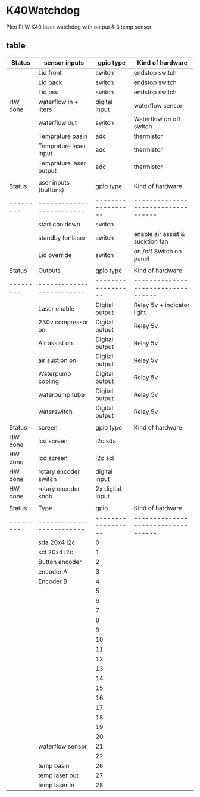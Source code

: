 # K40Watchdog
PIco PI W K40 laser watchdog with output &amp; 3 temp sensor 

## table

| Status  | sensor inputs           | gpio type        | Kind of hardware                 |
|---------|-------------------------|------------------|----------------------------------|
|         | Lid front               | switch           | endstop switch                   |
|         | Lid back                | switch           | endstop switch                   |
|         | Lid psu                 | switch           | endstop switch                   |
| HW done | waterflow in + liters   | digital input    | waterflow sensor                 |
|         | waterflow out           | switch           | Waterflow on off switch          |
|         | Temprature basin        | adc              | thermistor                       |
|         | Temprature laser input  | adc              | thermistor                       |
|         | Temprature laser output | adc              | thermistor                       |
|         |                         |                  |                                  |
| Status  | user inputs (buttons)   | gpio type        | Kind of hardware                 |
|---------|-------------------------|------------------|----------------------------------|
|         | start cooldown          | switch           |                                  |
|         | standby for laser       | switch           | enable air assist & sucktion fan |
|         | Lid override            | switch           | on /off Switch on panel          |
|         |                         |                  |                                  |
| Status  | Outputs                 | gpio type        | Kind of hardware                 |
|---------|-------------------------|------------------|----------------------------------|
|         | Laser enable            | Digital output   | Relay 5v + indicator light       |
|         | 230v compressor on      | Digital output   | Relay 5v                         |
|         | Air assist on           | Digital output   | Relay 5v                         |
|         | air suction on          | Digital output   | Relay 5v                         |
|         | Waterpump cooling       | Digital output   | Relay 5v                         |
|         | waterpump tube          | Digital output   | Relay 5v                         |
|         | waterswitch             | Digital output   | Relay 5v                         |
|         |                         |                  |                                  |
| Status  | screen                  | gpio type        | Kind of hardware                 |
| HW done | lcd screen              | i2c sda          |                                  |
| HW done | lcd screen              | i2c scl          |                                  |
| HW done | rotary encoder switch   | digital input    |                                  |
| HW done | rotary encoder knob     | 2x digital input |                                  |
|         |                         |                  |                                  |
| Status  | Type                    | gpio             | Kind of hardware                 |
|---------|-------------------------|------------------|----------------------------------|
|         | sda 20x4 i2c            |                0 |                                  |
|         | scl 20x4 i2c            |                1 |                                  |
|         | Button encoder          |                2 |                                  |
|         | encoder A               |                3 |                                  |
|         | Encoder B               |                4 |                                  |
|         |                         |                5 |                                  |
|         |                         |                6 |                                  |
|         |                         |                7 |                                  |
|         |                         |                8 |                                  |
|         |                         |                9 |                                  |
|         |                         |               10 |                                  |
|         |                         |               11 |                                  |
|         |                         |               12 |                                  |
|         |                         |               13 |                                  |
|         |                         |               14 |                                  |
|         |                         |               15 |                                  |
|         |                         |               16 |                                  |
|         |                         |               17 |                                  |
|         |                         |               18 |                                  |
|         |                         |               19 |                                  |
|         |                         |               20 |                                  |
|         | waterflow sensor        |               21 |                                  |
|         |                         |               22 |                                  |
|         | temp basin              |               26 |                                  |
|         | temp laser out          |               27 |                                  |
|         | temp laser in           |               28 |                                  |
